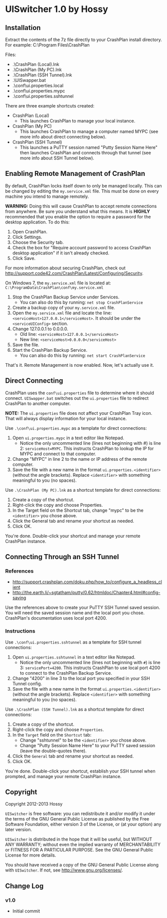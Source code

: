 UISwitcher 1.0 by Hossy
=======================

Installation
------------
Extract the contents of the 7z file directly to your CrashPlan install directory.
For example: C:\Program Files\CrashPlan

Files:

- .\CrashPlan (Local).lnk
- .\CrashPlan (My PC).lnk
- .\CrashPlan (SSH Tunnel).lnk
- .\UISwapper.bat
- .\conf\ui.properties.local
- .\conf\ui.properties.mypc
- .\conf\ui.properties.sshtunnel

There are three example shortcuts created:

- CrashPlan (Local)
  - This launches CrashPlan to manage your local instance.
- CrashPlan (My PC)
  - This launches CrashPlan to manage a computer named MYPC (see
more info about direct connecting below).
- CrashPlan (SSH Tunnel)
  - This launches a PuTTY session named "Putty Session Name Here" then launches
    CrashPlan and connects through that tunnel (see more info about SSH Tunnel
    below).


Enabling Remote Management of CrashPlan
---------------------------------------
By default, CrashPlan locks itself down to only be managed locally.  This can be
changed by editing the `my.service.xml` file.  This must be done on every machine you
intend to manage remotely.

**WARNING:** Doing this will cause CrashPlan to accept remote connections from
anywhere.  Be sure you understand what this means.  It is **HIGHLY** recommended that
you enable the option to require a password for the desktop application. To do
this:

1. Open CrashPlan.
2. Click Settings.
3. Choose the Security tab.
4. Check the box for "Require account password to access CrashPlan desktop
   application" if it isn't already checked.
5. Click Save.

For more information about securing CrashPlan, check out <http://support.code42.com/CrashPlan/Latest/Configuring/Security>.

On Windows 7, the `my.service.xml` file is located at:
`C:\ProgramData\CrashPlan\conf\my.service.xml`

1. Stop the CrashPlan Backup Service under Services.
   - You can also do this by running: `net stop CrashPlanService`
2. Create a backup copy of your `my.service.xml` file.
3. Open the `my.service.xml` file and locate the line: `<serviceHost>127.0.0.1</serviceHost>`.  It should be under the `<serviceUIConfig>` section.
4. Change 127.0.0.1 to 0.0.0.0.
   - Old line: `<serviceHost>127.0.0.1</serviceHost>`
   - New line: `<serviceHost>0.0.0.0</serviceHost>`
5. Save the file.
6. Start the CrashPlan Backup Service.
   - You can also do this by running: `net start CrashPlanService`

That's it.  Remote Management is now enabled.  Now, let's actually use it.


Direct Connecting
-----------------
CrashPlan uses the `conf\ui.properties` file to determine where it should connect.
`UISwapper.bat` switches out the `ui.properties` file to redirect CrashPlan to another
computer.

**NOTE:** The `ui.properties` file does not affect your CrashPlan Tray icon.  That will
always display information for your local instance.

Use `.\conf\ui.properties.mypc` as a template for direct connections:

1. Open `ui.properties.mypc` in a text editor like Notepad.
   - Notice the only uncommented line (lines not beginning with #) is line 2:
     `serviceHost=MYPC`.  This instructs CrashPlan to lookup the IP for MYPC and connect to that computer.
2. Change "MYPC" in line 2 to the name or IP address of the remote computer.
3. Save the file with a new name in the format `ui.properties.<identifier>` (without
   the angle brackets).  Replace `<identifier>` with something meaningful to you (no spaces).

Use `.\CrashPlan (My PC).lnk` as a shortcut template for direct connections:

1. Create a copy of the shortcut.
2. Right-click the copy and choose Properties.
3. In the Target field on the Shortcut tab, change "mypc" to be the `<identifier>`
   you chose above.
4. Click the General tab and rename your shortcut as needed.
5. Click OK.

You're done.  Double-click your shortcut and manage your remote CrashPlan instance.


Connecting Through an SSH Tunnel
--------------------------------
### References ###

- <http://support.crashplan.com/doku.php/how_to/configure_a_headless_client>
- <http://the.earth.li/~sgtatham/putty/0.62/htmldoc/Chapter4.html#config-saving>

Use the references above to create your PuTTY SSH Tunnel saved session.  You will
need the saved session name and the local port you chose.  CrashPlan's
documentation uses local port 4200.

### Instructions ###

Use `.\conf\ui.properties.sshtunnel` as a template for SSH tunnel connections:

1. Open `ui.properties.sshtunnel` in a text editor like Notepad.
   - Notice the only uncommented line (lines not beginning with `#`) is line 3:
`servicePort=4200`.  This instructs CrashPlan to use local port 4200 to connect to the CrashPlan Backup
Service.
2. Change "4200" in line 3 to the local port you specified in your SSH Tunnel config.
3. Save the file with a new name in the format `ui.properties.<identifier>` (without
   the angle brackets).  Replace `<identifier>` with something meaningful to you (no spaces).

Use `.\CrashPlan (SSH Tunnel).lnk` as a shortcut template for direct connections:

1. Create a copy of the shortcut.
2. Right-click the copy and choose `Properties`.
3. In the `Target` field on the `Shortcut` tab:
   - Change "sshtunnel" to be the `<identifier>` you chose above.
   - Change "Putty Session Name Here" to your PuTTY saved session (leave the
     double-quotes there).
4. Click the `General` tab and rename your shortcut as needed.
5. Click OK.

You're done.  Double-click your shortcut, establish your SSH tunnel when prompted,
and manage your remote CrashPlan instance.

Copyright
---------
Copyright 2012-2013 Hossy

`UISwitcher` is free software: you can redistribute it and/or modify
it under the terms of the GNU General Public License as published by
the Free Software Foundation, either version 3 of the License, or
(at your option) any later version.

`UISwitcher` is distributed in the hope that it will be useful,
but WITHOUT ANY WARRANTY; without even the implied warranty of
MERCHANTABILITY or FITNESS FOR A PARTICULAR PURPOSE.  See the
GNU General Public License for more details.

You should have received a copy of the GNU General Public License
along with `UISwitcher`.  If not, see <http://www.gnu.org/licenses/>.

Change Log
----------
### v1.0 ###
- Initial commit